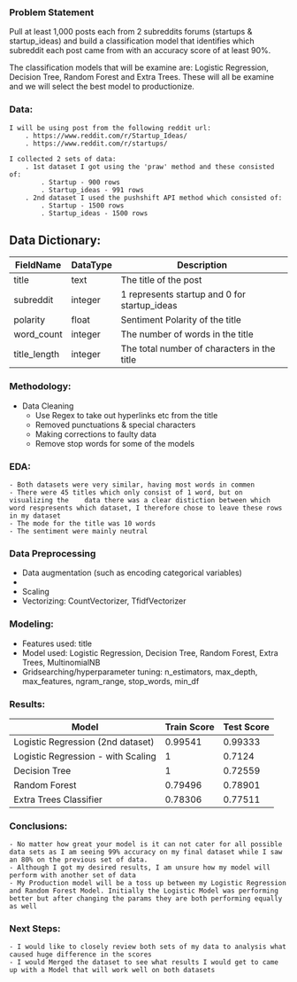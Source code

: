 ### Problem Statement

Pull at least 1,000 posts each from 2 subreddits forums (startups & startup_ideas) and build a classification model that identifies which subreddit each post came from with an accuracy score of at least 90%. 
    
The classification models that will be examine are: Logistic Regression, Decision Tree, Random Forest and Extra Trees. These will all be examine and we will select the best model to productionize. 


### Data:

    I will be using post from the following reddit url:
        . https://www.reddit.com/r/Startup_Ideas/
        . https://www.reddit.com/r/startups/

    I collected 2 sets of data:
        . 1st dataset I got using the 'praw' method and these consisted of:
            . Startup - 900 rows
            . Startup_ideas - 991 rows
        . 2nd dataset I used the pushshift API method which consisted of:
            . Startup - 1500 rows
            . Startup_ideas - 1500 rows
    
## Data Dictionary:    
| FieldName | DataType | Description |
| --- | --- | --- |
| title | text | The title of the post |
| subreddit | integer | 1 represents startup and 0 for startup_ideas |
| polarity | float | Sentiment Polarity of the title |
| word_count | integer | The number of words in the title |
| title_length | integer | The total number of characters in the title |

### Methodology:

  - Data Cleaning 
    - Use Regex to take out hyperlinks etc from the title
    - Removed punctuations & special characters
    - Making corrections to faulty data
    - Remove stop words for some of the models


### EDA:
    - Both datasets were very similar, having most words in commen
    - There were 45 titles which only consist of 1 word, but on visualizing the    data there was a clear distiction between which word respresents which dataset, I therefore chose to leave these rows in my dataset
    - The mode for the title was 10 words
    - The sentiment were mainly neutral


### Data Preprocessing
   - Data augmentation (such as encoding categorical variables)
   - 
   - Scaling
   - Vectorizing: CountVectorizer, TfidfVectorizer
   
   
### Modeling:
  - Features used: title
  - Model used: Logistic Regression, Decision Tree, Random Forest, Extra Trees, MultinomialNB
  - Gridsearching/hyperparameter tuning: n_estimators, max_depth, max_features, ngram_range, stop_words, min_df
  
### Results:
| Model | Train Score |	Test Score |
| --- | --- | ---|
| Logistic Regression (2nd dataset) |	0.99541 | 0.99333 |
| Logistic Regression - with Scaling |	1 |	0.7124 |
| Decision Tree |	1 |	0.72559 |
| Random Forest | 0.79496 |	0.78901 |
| Extra Trees Classifier |	0.78306 |	0.77511 |
  
### Conclusions:
    - No matter how great your model is it can not cater for all possible data sets as I am seeing 99% accuracy on my final dataset while I saw an 80% on the previous set of data.
    - Although I got my desired results, I am unsure how my model will perform with another set of data
    - My Production model will be a toss up between my Logistic Regression and Random Forest Model. Initially the Logistic Model was performing better but after changing the params they are both performing equally as well

  
### Next Steps:
    - I would like to closely review both sets of my data to analysis what caused huge difference in the scores
    - I would Merged the dataset to see what results I would get to came up with a Model that will work well on both datasets
